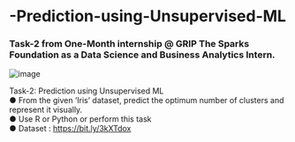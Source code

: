 # -Prediction-using-Unsupervised-ML
### Task-2 from One-Month internship @ GRIP The Sparks Foundation as a Data Science and Business Analytics Intern. <br>
![image](https://user-images.githubusercontent.com/69631311/115844831-e06afb80-a43d-11eb-9dc5-c61ea6731cbe.png) <br>

Task-2: Prediction using Unsupervised ML <br>
● From the given ‘Iris’ dataset, predict the optimum number of clusters and represent it visually. <br>
● Use R or Python or perform this task <br>
● Dataset : https://bit.ly/3kXTdox
